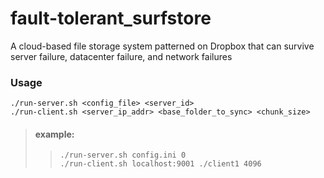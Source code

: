# fault-tolerant_surfstore
A cloud-based file storage system patterned on Dropbox that can survive server failure, datacenter failure, and network failures

### Usage
`./run-server.sh <config_file> <server_id>` <br/>
`./run-client.sh <server_ip_addr> <base_folder_to_sync> <chunk_size>`

> #### example:
>> `./run-server.sh config.ini 0` <br/> 
> `./run-client.sh localhost:9001 ./client1 4096`